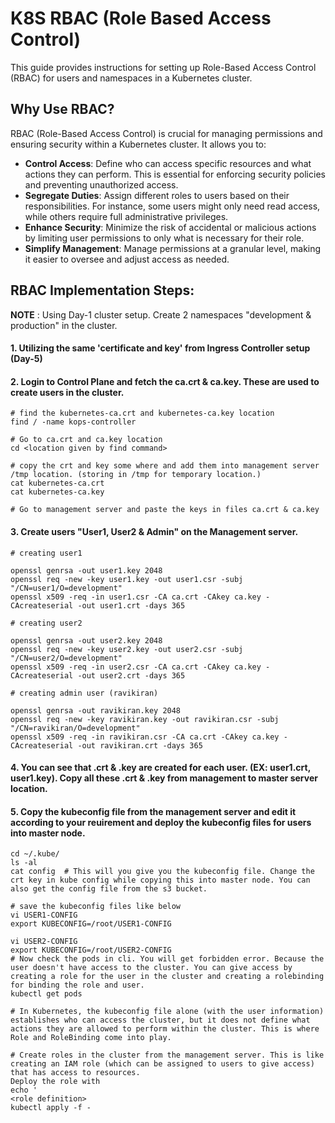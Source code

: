 # K8S RBAC (Role Based Access Control)
This guide provides instructions for setting up Role-Based Access Control (RBAC) for users and namespaces in a Kubernetes cluster.

## Why Use RBAC?
RBAC (Role-Based Access Control) is crucial for managing permissions and ensuring security within a Kubernetes cluster. It allows you to:

- **Control Access**: Define who can access specific resources and what actions they can perform. This is essential for enforcing security policies and preventing unauthorized access.
- **Segregate Duties**: Assign different roles to users based on their responsibilities. For instance, some users might only need read access, while others require full administrative privileges.
- **Enhance Security**: Minimize the risk of accidental or malicious actions by limiting user permissions to only what is necessary for their role.
- **Simplify Management**: Manage permissions at a granular level, making it easier to oversee and adjust access as needed.

## RBAC Implementation Steps:
**NOTE** : Using Day-1 cluster setup. Create 2 namespaces "development & production" in the cluster.
#### 1. Utilizing the same 'certificate and key' from Ingress Controller setup (Day-5)
#### 2. Login to Control Plane and fetch the ca.crt & ca.key. These are used to create users in the cluster.
```
# find the kubernetes-ca.crt and kubernetes-ca.key location
find / -name kops-controller

# Go to ca.crt and ca.key location
cd <location given by find command>

# copy the crt and key some where and add them into management server /tmp location. (storing in /tmp for temporary location.)
cat kubernetes-ca.crt
cat kubernetes-ca.key

# Go to management server and paste the keys in files ca.crt & ca.key
```
#### 3. Create users "User1, User2 & Admin" on the Management server. 
```
# creating user1

openssl genrsa -out user1.key 2048
openssl req -new -key user1.key -out user1.csr -subj "/CN=user1/O=development"
openssl x509 -req -in user1.csr -CA ca.crt -CAkey ca.key -CAcreateserial -out user1.crt -days 365

# creating user2

openssl genrsa -out user2.key 2048
openssl req -new -key user2.key -out user2.csr -subj "/CN=user2/O=development"
openssl x509 -req -in user2.csr -CA ca.crt -CAkey ca.key -CAcreateserial -out user2.crt -days 365

# creating admin user (ravikiran)

openssl genrsa -out ravikiran.key 2048
openssl req -new -key ravikiran.key -out ravikiran.csr -subj "/CN=ravikiran/O=development"
openssl x509 -req -in ravikiran.csr -CA ca.crt -CAkey ca.key -CAcreateserial -out ravikiran.crt -days 365
```
#### 4. You can see that .crt & .key are created for each user. (EX: user1.crt, user1.key). Copy all these .crt & .key from management to master server location.

#### 5. Copy the kubeconfig file from the management server and edit it according to your reuirement and deploy the kubeconfig files for users into master node. 
```
cd ~/.kube/
ls -al
cat config  # This will you give you the kubeconfig file. Change the crt key in kube config while copying this into master node. You can also get the config file from the s3 bucket.

# save the kubeconfig files like below
vi USER1-CONFIG
export KUBECONFIG=/root/USER1-CONFIG

vi USER2-CONFIG
export KUBECONFIG=/root/USER2-CONFIG
# Now check the pods in cli. You will get forbidden error. Because the user doesn't have access to the cluster. You can give access by creating a role for the user in the cluster and creating a rolebinding for binding the role and user. 
kubectl get pods

# In Kubernetes, the kubeconfig file alone (with the user information) establishes who can access the cluster, but it does not define what actions they are allowed to perform within the cluster. This is where Role and RoleBinding come into play.

# Create roles in the cluster from the management server. This is like creating an IAM role (which can be assigned to users to give access) that has access to resources. 
Deploy the role with 
echo '
<role definition>
kubectl apply -f -

